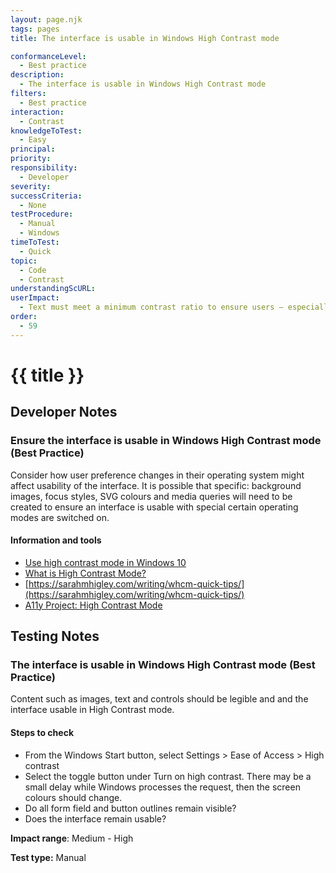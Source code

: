 ```yaml
---
layout: page.njk
tags: pages
title: The interface is usable in Windows High Contrast mode

conformanceLevel:
  - Best practice
description:
  - The interface is usable in Windows High Contrast mode
filters:
  - Best practice
interaction:
  - Contrast
knowledgeToTest:
  - Easy
principal:
priority:
responsibility:
  - Developer
severity:
successCriteria:
  - None
testProcedure:
  - Manual
  - Windows
timeToTest:
  - Quick
topic:
  - Code
  - Contrast
understandingScURL:
userImpact:
  - Text must meet a minimum contrast ratio to ensure users – especially those with low vision – can read comfortably
order:
  - 59
---
```


# {{ title }}

## Developer Notes

### Ensure the interface is usable in Windows High Contrast mode (Best Practice)

Consider how user preference changes in their operating system might affect usability of the interface. It is possible that specific: background images, focus styles, SVG colours and media queries will need to be created to ensure an interface is usable with special certain operating modes are switched on.

#### Information and tools

- [Use high contrast mode in Windows 10](https://support.microsoft.com/en-us/windows/use-high-contrast-mode-in-windows-10-fedc744c-90ac-69df-aed5-c8a90125e696)
- [What is High Contrast Mode?](https://scottvinkle.me/blogs/work/high-contrast-mode)
- [https://sarahmhigley.com/writing/whcm-quick-tips/](https://sarahmhigley.com/writing/whcm-quick-tips/)
- [A11y Project: High Contrast Mode](https://www.a11yproject.com/posts/2020-01-23-operating-system-and-browser-accessibility-display-modes/#toc_High-Contrast-Mode)

## Testing Notes

### The interface is usable in Windows High Contrast mode (Best Practice)

Content such as images, text and controls should be legible and and the interface usable in High Contrast mode.

#### Steps to check

- From the Windows Start button, select Settings > Ease of Access > High contrast
- Select the toggle button under Turn on high contrast. There may be a small delay while Windows processes the request, then the screen colours should change.
- Do all form field and button outlines remain visible?
- Does the interface remain usable?

**Impact range**: Medium - High

**Test type:** Manual
